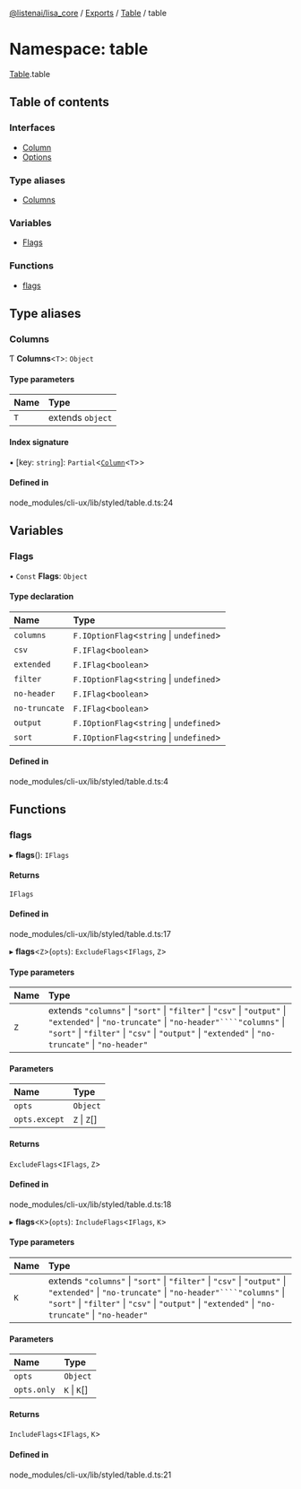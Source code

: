[@listenai/lisa_core](../README.md) / [Exports](../modules.md) / [Table](table.md) / table

# Namespace: table

[Table](table.md).table

## Table of contents

### Interfaces

- [Column](../interfaces/table.table-1.column.md)
- [Options](../interfaces/table.table-1.options.md)

### Type aliases

- [Columns](table.table-1.md#columns)

### Variables

- [Flags](table.table-1.md#flags)

### Functions

- [flags](table.table-1.md#flags)

## Type aliases

### Columns

Ƭ **Columns**<`T`\>: `Object`

#### Type parameters

| Name | Type |
| :------ | :------ |
| `T` | extends `object` |

#### Index signature

▪ [key: `string`]: `Partial`<[`Column`](../interfaces/table.table-1.column.md)<`T`\>\>

#### Defined in

node_modules/cli-ux/lib/styled/table.d.ts:24

## Variables

### Flags

• `Const` **Flags**: `Object`

#### Type declaration

| Name | Type |
| :------ | :------ |
| `columns` | `F.IOptionFlag`<`string` \| `undefined`\> |
| `csv` | `F.IFlag`<`boolean`\> |
| `extended` | `F.IFlag`<`boolean`\> |
| `filter` | `F.IOptionFlag`<`string` \| `undefined`\> |
| `no-header` | `F.IFlag`<`boolean`\> |
| `no-truncate` | `F.IFlag`<`boolean`\> |
| `output` | `F.IOptionFlag`<`string` \| `undefined`\> |
| `sort` | `F.IOptionFlag`<`string` \| `undefined`\> |

#### Defined in

node_modules/cli-ux/lib/styled/table.d.ts:4

## Functions

### flags

▸ **flags**(): `IFlags`

#### Returns

`IFlags`

#### Defined in

node_modules/cli-ux/lib/styled/table.d.ts:17

▸ **flags**<`Z`\>(`opts`): `ExcludeFlags`<`IFlags`, `Z`\>

#### Type parameters

| Name | Type |
| :------ | :------ |
| `Z` | extends ``"columns"`` \| ``"sort"`` \| ``"filter"`` \| ``"csv"`` \| ``"output"`` \| ``"extended"`` \| ``"no-truncate"`` \| ``"no-header"````"columns"`` \| ``"sort"`` \| ``"filter"`` \| ``"csv"`` \| ``"output"`` \| ``"extended"`` \| ``"no-truncate"`` \| ``"no-header"`` |

#### Parameters

| Name | Type |
| :------ | :------ |
| `opts` | `Object` |
| `opts.except` | `Z` \| `Z`[] |

#### Returns

`ExcludeFlags`<`IFlags`, `Z`\>

#### Defined in

node_modules/cli-ux/lib/styled/table.d.ts:18

▸ **flags**<`K`\>(`opts`): `IncludeFlags`<`IFlags`, `K`\>

#### Type parameters

| Name | Type |
| :------ | :------ |
| `K` | extends ``"columns"`` \| ``"sort"`` \| ``"filter"`` \| ``"csv"`` \| ``"output"`` \| ``"extended"`` \| ``"no-truncate"`` \| ``"no-header"````"columns"`` \| ``"sort"`` \| ``"filter"`` \| ``"csv"`` \| ``"output"`` \| ``"extended"`` \| ``"no-truncate"`` \| ``"no-header"`` |

#### Parameters

| Name | Type |
| :------ | :------ |
| `opts` | `Object` |
| `opts.only` | `K` \| `K`[] |

#### Returns

`IncludeFlags`<`IFlags`, `K`\>

#### Defined in

node_modules/cli-ux/lib/styled/table.d.ts:21

